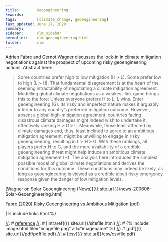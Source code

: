 ```yaml
---
title:        Geoengineering
kewords:              
tags:         [climate_change, geoengineering]
last_updated: June 17, 2020    
summary:              
sidebar:      clm_sidebar
permalink:    clm_geoengineering.html  
folder:       clm 
---    
```


[//]: # (Comments on edit:? )



Adrien Fabre and Gernot Wagner discusses the lock-in in climate mitigation negotiations against the
prospect of upcoming risky geoengineering actions.
Abstract here:
>Some countries prefer high to low mitigation (H ≻ L). Some prefer low to high (L ≻ H). That fundamental disagreement is at the heart of the seeming intractability of negotiating a climate mitigation agreement. Modelling global climate negotiations as a weakest-link game brings this to the fore: Unless everyone prefers H to L, L wins. Enter geoengineering (G). Its risky and imperfect nature makes it arguably inferior to any country’s preferred mitigation outcome. However, absent a global high-mitigation agreement, countries facing disastrous climate damages might indeed wish to undertake it, effectively ranking H ≻ G ≻ L. Meanwhile, those least affected by climate damages and, thus, least inclined to agree to an ambitious mitigation agreement, might be unwilling to engage in risky geoengineering, resulting in L ≻ H ≻ G. With these rankings, all players prefer H to G, and the mere availability of a credible geoengineering threat might help induce an ambitious climate mitigation agreement (H). The analysis here introduces the simplest possible model of global climate negotiations and derives the conditions for this outcome. These conditions may indeed be likely, as long as geoengineering is viewed as a credible albeit risky emergency response given the danger of low mitigation levels.


[Wagner on Solar Geoengineering (News)]({{ site.url }}/news-200606-Solar-Geoengineering.html)

[Fabre (2020) Risky Geoengineering vs Ambitious Mitigation](https://www.nature.com/articles/s41599-020-0492-6)
[(pdf)](https://www.nature.com/articles/s41599-020-0492-6.pdf)



{% include links.html %}

[//]: # [reference](url)
[//]: # [intraref]({{ site.url}}/sitefile.html)
[//]: # {% include image.html file="imagefile.png" alt="imagename"  %}
[//]: # [pdf]({{ site.url}}/pdf/pdffile.pdf)
[//]: # [csv]({{ site.url}}/csv/csvfile.pdf)



